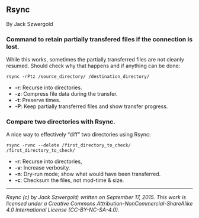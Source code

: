 ## Rsync

By Jack Szwergold

### Command to retain partially transfered files if the connection is lost.

While this works, sometimes the partially transferred files are not cleanly resumed. Should check why that happens and if anything can be done:

    rsync -rPtz /source_directory/ /destination_directory/

- **-r**: Recurse into directories.
- **-z**: Compress file data during the transfer.
- **-t**: Preserve times.
- **-P**: Keep partially transferred files and show transfer progress.

### Compare two directories with Rsync.

A nice way to effectively “diff” two directories using Rsync:

    rsync -rvnc --delete /first_directory_to_check/ /first_directory_to_check/

- **-r**: Recurse into directories,
- **-v**: Increase verbosity.
- **-n**: Dry-run mode; show what would have been transferred.
- **-c**: Checksum the files, not mod-time & size.

***

*Rsync (c) by Jack Szwergold; written on September 17, 2015. This work is licensed under a Creative Commons Attribution-NonCommercial-ShareAlike 4.0 International License (CC-BY-NC-SA-4.0).*